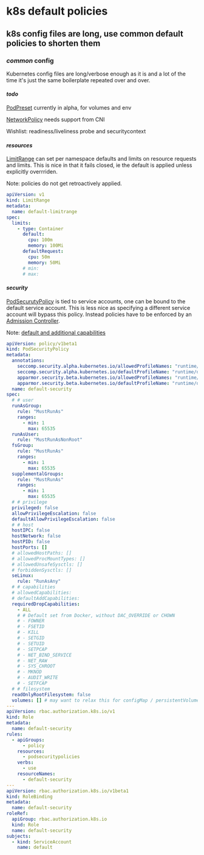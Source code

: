 # k8s default policies

## k8s config files are long, use common default policies to shorten them

### _common_ config

Kubernetes config files are long/verbose enough as it is
and a lot of the time it's just the same boilerplate repeated over and over.

#### _todo_

[PodPreset](https://kubernetes.io/docs/reference/generated/kubernetes-api/v1.18/#podpresetspec-v1alpha1-settings-k8s-io) currently in alpha, for volumes and env

[NetworkPolicy](https://kubernetes.io/docs/reference/generated/kubernetes-api/v1.18/#networkpolicy-v1-networking-k8s-io) needs support from CNI

Wishlist: readiness/liveliness probe and securitycontext

#### _resources_

[LimitRange](https://kubernetes.io/docs/reference/generated/kubernetes-api/v1.18/#limitrange-v1-core)
can set per namespace defaults and limits on resource requests and limits.
This is nice in that it fails closed,
ie the default is applied unless explicitly overrriden.

Note: policies do not get retroactively applied.

```yaml
apiVersion: v1
kind: LimitRange
metadata:
  name: default-limitrange
spec:
  limits:
    - type: Container
      default:
        cpu: 100m
        memory: 100Mi
      defaultRequest:
        cpu: 50m
        memory: 50Mi
      # min:
      # max:
```

#### _security_

[PodSecurutyPolicy](https://kubernetes.io/docs/reference/generated/kubernetes-api/v1.18/#podsecuritypolicy-v1beta1-policy)
is tied to service accounts, one can be bound to the default service account.
This is less nice as specifying a different service account
will bypass this policy.
Instead policies have to be enforced by an
[Admission Controller](https://kubernetes.io/docs/reference/access-authn-authz/admission-controllers/).

Note: [default and additional capabilities](https://docs.docker.com/engine/reference/run/#runtime-privilege-and-linux-capabilities)

```yaml
apiVersion: policy/v1beta1
kind: PodSecurityPolicy
metadata:
  annotations:
    seccomp.security.alpha.kubernetes.io/allowedProfileNames: "runtime/default"
    seccomp.security.alpha.kubernetes.io/defaultProfileName: "runtime/default"
    apparmor.security.beta.kubernetes.io/allowedProfileNames: "runtime/default"
    apparmor.security.beta.kubernetes.io/defaultProfileName: "runtime/default"
  name: default-security
spec:
  # # user
  runAsGroup:
    rule: "MustRunAs"
    ranges:
      - min: 1
        max: 65535
  runAsUser:
    rule: "MustRunAsNonRoot"
  fsGroup:
    rule: "MustRunAs"
    ranges:
      - min: 1
        max: 65535
  supplementalGroups:
    rule: "MustRunAs"
    ranges:
      - min: 1
        max: 65535
  # # privilege
  privileged: false
  allowPrivilegeEscalation: false
  defaultAllowPrivilegeEscalation: false
  # # host
  hostIPC: false
  hostNetwork: false
  hostPID: false
  hostPorts: []
  # allowedHostPaths: []
  # allowedProcMountTypes: []
  # allowedUnsafeSysctls: []
  # forbiddenSysctls: []
  seLinux:
    rule: "RunAsAny"
  # # capabilities
  # allowedCapabilities:
  # defaultAddCapabilities:
  requiredDropCapabilities:
    - ALL
    # # Default set from Docker, without DAC_OVERRIDE or CHOWN
    # - FOWNER
    # - FSETID
    # - KILL
    # - SETGID
    # - SETUID
    # - SETPCAP
    # - NET_BIND_SERVICE
    # - NET_RAW
    # - SYS_CHROOT
    # - MKNOD
    # - AUDIT_WRITE
    # - SETFCAP
  # # filesystem
  readOnlyRootFilesystem: false
  volumes: [] # may want to relax this for configMap / persistentVolumeClaim / ...
---
apiVersion: rbac.authorization.k8s.io/v1
kind: Role
metadata:
  name: default-security
rules:
  - apiGroups:
      - policy
    resources:
      - podsecuritypolicies
    verbs:
      - use
    resourceNames:
      - default-security
---
apiVersion: rbac.authorization.k8s.io/v1beta1
kind: RoleBinding
metadata:
  name: default-security
roleRef:
  apiGroup: rbac.authorization.k8s.io
  kind: Role
  name: default-security
subjects:
  - kind: ServiceAccount
    name: default
```
